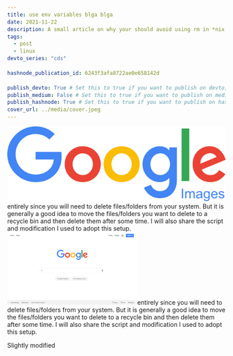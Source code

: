 ```yaml
---
title: use env variables blga blga
date: 2021-11-22
description: A small article on why your should avoid using rm in *nix based OS whenever possible.
tags:
  - post
  - linux
devto_series: "cds"

hashnode_publication_id: 6243f3afa8722ae0e658142d

publish_devto: True # Set this to true if you want to publish on devto, else remove it
publish_medium: False # Set this to true if you want to publish on medium, else remove it
publish_hashnode: True # Set this to true if you want to publish on hashnode, else remove it
cover_url: ../media/cover.jpeg
---
```


<img src="../../media/google.png" alt="another tag" />entirely since you will need to delete files/folders from your system. But it is generally a good idea to move the files/folders you want to delete to a recycle bin and then delete them after some time. I will also share the script and modification I used to adopt this setup.
<img src="../../media/subfolder/download.png" alt="another tag" />entirely since you will need to delete files/folders from your system. But it is generally a good idea to move the files/folders you want to delete to a recycle bin and then delete them after some time. I will also share the script and modification I used to adopt this setup.

Slightly modified
